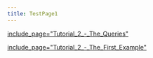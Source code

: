 ```yaml
---
title: TestPage1
---
```

[include_page="Tutorial_2_-_The_Queries"](include_page="Tutorial_2_-_The_Queries")

[include_page="Tutorial_2_-_The_First_Example"](include_page="Tutorial_2_-_The_First_Example")
